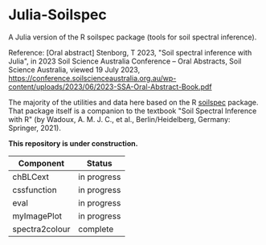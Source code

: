 # Julia-Soilspec
A Julia version of the R soilspec package (tools for soil spectral inference).

Reference: [Oral abstract] Stenborg, T 2023, "Soil spectral inference with Julia", in 2023 Soil Science Australia Conference – Oral Abstracts, Soil Science Australia, viewed 19 July 2023, https://conference.soilscienceaustralia.org.au/wp-content/uploads/2023/06/2023-SSA-Oral-Abstract-Book.pdf

The majority of the utilities and data here based on the R [soilspec](https://github.com/AlexandreWadoux/soilspec) package. That package itself is a companion to the textbook "Soil Spectral Inference with R" (by Wadoux, A. M. J. C., et al., Berlin/Heidelberg, Germany: Springer, 2021).

**This repository is under construction.**

| Component      | Status      |
| ---------      | ------      |
| chBLCext       | in progress |
| cssfunction    | in progress |
| eval           | in progress |
| myImagePlot    | in progress |
| spectra2colour | complete    |
